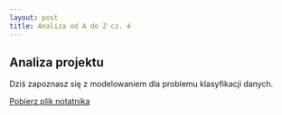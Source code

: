 ```yaml
---
layout: post
title: Analiza od A do Z cz. 4
---
```


## Analiza projektu

Dziś zapoznasz się z modelowaniem dla problemu klasyfikacji danych. 

[Pobierz plik notatnika](notebooks/Klass1.ipynb) 